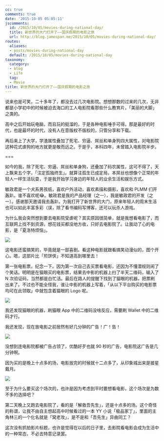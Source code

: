 ```yaml
---
cc: true
comments: true
date: '2015-10-05 05:05:11'
jscomments:
  id: /2015/10/05/movies-during-national-day/
  title: 新世界的大门打开了——国庆假期的电影之旅
  url: http://blog.jamespan.me/2015/10/05/movies-during-national-day/
routes:
  aliases:
  - posts/movies-during-national-day
  default: /2015/10/05/movies-during-national-day
taxonomy:
  category:
  - blog
  - Life
  tag:
  - Movie
title: 新世界的大门打开了——国庆假期的电影之旅
---
```


说来也是可笑，二十多年了，都没去过几次电影院。想想那数的过来的几次，无非都是小学初中的时候被迫去海口的工人电影院看那些什么教育片，「美丽的大脚」之类的。

高中之后开始玩电脑，而且玩的挺溜的，于是各种电影唾手可得。那是最好的时代，也是最坏的时代，没有人在意版权不版权的，只管分享和下载。

再后来上了大学，学渣属性叠加了死宅、穷逼、屌丝和单身狗四大属性，对电影院这种花式虐狗的地方就更是敬而远之。于是乎，本科四年，未曾踏入电影院半步。

===



如今的我，除了死宅、穷逼、屌丝和单身狗，还叠加了码农属性，这可不得了，天上飘来五个字，「注定孤独终生」。就算注孤生已成定局，本屌丝也想像个正常的年轻人一样生活玩耍，于是我开始学习身边的年轻人的业余生活和娱乐方式。

敏政君是一个犬系男孩纸，喜欢户外活动，喜欢素描和摄影，喜欢和 PLMM 们开轰趴，谁不喜欢呢😂。敏政君是我的产品经理（之一），我是敏政君的开发（之一）。感谢那天邀请我去轰趴，为我打开了新世界的大门，原来年轻人的周末生活也可以如此丰富多彩（误，除了看书编码写博客，还可以玩杀人游戏。

为什么我会突然想到要去电影院受虐呢？其实原因很简单，就是我想看电影了，而互联网上找不到资源，想花钱买都没地方收，只好去电影院了。让我动了心的电影，是「夏洛特烦恼」。

![](https://ws3.sinaimg.cn/mw1024/e724cbefgw1ewprgllvyij21kw0opam6.jpg)

这电影还蛮搞笑的，毕竟就是一部喜剧。看这种电影就跟看搞笑动漫似的，图个开心。嗯，这部片比「煎饼侠」不知道高到哪里去！

第一张电影票，纪念一下。因为第一次自己去买票看电影，还因为不懂潜规则闹了个笑话。明明是在猫眼买的电影票，结果去中影的机器上扫了半天二维码，输入了 N 次验证码，当然都是白忙活。最后在路人的提醒下找到了猫眼的机器，把票刷出来了。不过也不能全怪我，谁让中影的机器上写着，「从以下平台购买的电影票均可在此领取」中就包含着猫眼的 Logo 呢。

![](https://ws3.sinaimg.cn/mw1024/e724cbefgw1ewprxxc017j21kw1kw7s1.jpg)

我还发现猫眼的机器，刷猫眼 App 中的二维码没啥反应，需要刷 Wallet 中的二维码才行。

我还发现，现在放电影之前居然有好几分钟的广告！广！告！

![](https://ws1.sinaimg.cn/mw1024/e724cbefgw1ewprlc4zqpj21kw0ontkb.jpg)

没想到连电影院都被广告占领了，优酷好歹也就 90 秒的广告，电影院这广告是几分钟啊。

因为买的是晚上十点多的场，电影放完的时候就十二点多了，从印象城出来是披星戴月。

![](https://ws3.sinaimg.cn/mw1024/e724cbefgw1ewprpyeonaj21kw16oatv.jpg)

至于为什么要买这个场次的，也许是因为考虑到平时要想看电影，这个场次是为数不多的选择吧？

第二天晚上又跑去电影院了，看的是「解救吾先生」，还是十点多的场。这个奇怪的称谓，让我不由自主想起高中时候看过的一本 YY 小说「极品家丁」，里面的主角林三的一个化名就是「窝老攻」，是不是和「吾先生」异曲同工？

这次没有抓拍影片标题，也许是觉得在以后的日子里，去影院看电影会成为生活中的一种常态，不必去特意记录罢。